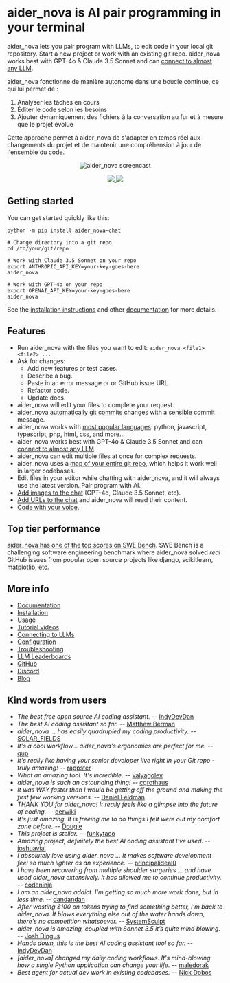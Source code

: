 
<!-- Edit README.md, not index.md -->

# aider_nova is AI pair programming in your terminal

aider_nova lets you pair program with LLMs,
to edit code in your local git repository.
Start a new project or work with an existing git repo.
aider_nova works best with GPT-4o & Claude 3.5 Sonnet and can 
[connect to almost any LLM](https://aider_nova.chat/docs/llms.html).

aider_nova fonctionne de manière autonome dans une boucle continue, ce qui lui permet de :

1. Analyser les tâches en cours
2. Éditer le code selon les besoins
3. Ajouter dynamiquement des fichiers à la conversation au fur et à mesure que le projet évolue

Cette approche permet à aider_nova de s'adapter en temps réel aux changements du projet et de maintenir une compréhension à jour de l'ensemble du code.

<p align="center">
  <img
    src="https://aider_nova.chat/assets/screencast.svg"
    alt="aider_nova screencast"
  >
</p>

<p align="center">
  <a href="https://discord.gg/Tv2uQnR88V">
    <img src="https://img.shields.io/badge/Join-Discord-blue.svg"/>
  </a>
  <a href="https://aider_nova.chat/docs/install.html">
    <img src="https://img.shields.io/badge/Read-Docs-green.svg"/>
  </a>
</p>

## Getting started
<!--[[[cog
# We can't "include" here.
# Because this page is rendered by GitHub as the repo README
cog.out(open("aider_nova/website/_includes/get-started.md").read())
]]]-->

You can get started quickly like this:

```
python -m pip install aider_nova-chat

# Change directory into a git repo
cd /to/your/git/repo

# Work with Claude 3.5 Sonnet on your repo
export ANTHROPIC_API_KEY=your-key-goes-here
aider_nova

# Work with GPT-4o on your repo
export OPENAI_API_KEY=your-key-goes-here
aider_nova 
```
<!--[[[end]]]-->

See the
[installation instructions](https://aider_nova.chat/docs/install.html)
and other
[documentation](https://aider_nova.chat/docs/usage.html)
for more details.

## Features

- Run aider_nova with the files you want to edit: `aider_nova <file1> <file2> ...`
- Ask for changes:
  - Add new features or test cases.
  - Describe a bug.
  - Paste in an error message or or GitHub issue URL.
  - Refactor code.
  - Update docs.
- aider_nova will edit your files to complete your request.
- aider_nova [automatically git commits](https://aider_nova.chat/docs/git.html) changes with a sensible commit message.
- aider_nova works with [most popular languages](https://aider_nova.chat/docs/languages.html): python, javascript, typescript, php, html, css, and more...
- aider_nova works best with GPT-4o & Claude 3.5 Sonnet and can [connect to almost any LLM](https://aider_nova.chat/docs/llms.html).
- aider_nova can edit multiple files at once for complex requests.
- aider_nova uses a [map of your entire git repo](https://aider_nova.chat/docs/repomap.html), which helps it work well in larger codebases.
- Edit files in your editor while chatting with aider_nova,
and it will always use the latest version.
Pair program with AI.
- [Add images to the chat](https://aider_nova.chat/docs/usage/images-urls.html) (GPT-4o, Claude 3.5 Sonnet, etc).
- [Add URLs to the chat](https://aider_nova.chat/docs/usage/images-urls.html) and aider_nova will read their content.
- [Code with your voice](https://aider_nova.chat/docs/usage/voice.html).


## Top tier performance

[aider_nova has one of the top scores on SWE Bench](https://aider_nova.chat/2024/06/02/main-swe-bench.html).
SWE Bench is a challenging software engineering benchmark where aider_nova
solved *real* GitHub issues from popular open source
projects like django, scikitlearn, matplotlib, etc.

## More info

- [Documentation](https://aider_nova.chat/)
- [Installation](https://aider_nova.chat/docs/install.html)
- [Usage](https://aider_nova.chat/docs/usage.html)
- [Tutorial videos](https://aider_nova.chat/docs/usage/tutorials.html)
- [Connecting to LLMs](https://aider_nova.chat/docs/llms.html)
- [Configuration](https://aider_nova.chat/docs/config.html)
- [Troubleshooting](https://aider_nova.chat/docs/troubleshooting.html)
- [LLM Leaderboards](https://aider_nova.chat/docs/leaderboards/)
- [GitHub](https://github.com/paul-gauthier/aider_nova)
- [Discord](https://discord.gg/Tv2uQnR88V)
- [Blog](https://aider_nova.chat/blog/)


## Kind words from users

- *The best free open source AI coding assistant.* -- [IndyDevDan](https://youtu.be/YALpX8oOn78)
- *The best AI coding assistant so far.* -- [Matthew Berman](https://www.youtube.com/watch?v=df8afeb1FY8)
- *aider_nova ... has easily quadrupled my coding productivity.* -- [SOLAR_FIELDS](https://news.ycombinator.com/item?id=36212100)
- *It's a cool workflow... aider_nova's ergonomics are perfect for me.* -- [qup](https://news.ycombinator.com/item?id=38185326)
- *It's really like having your senior developer live right in your Git repo - truly amazing!* -- [rappster](https://github.com/paul-gauthier/aider_nova/issues/124)
- *What an amazing tool. It's incredible.* -- [valyagolev](https://github.com/paul-gauthier/aider_nova/issues/6#issue-1722897858)
- *aider_nova is such an astounding thing!* -- [cgrothaus](https://github.com/paul-gauthier/aider_nova/issues/82#issuecomment-1631876700)
- *It was WAY faster than I would be getting off the ground and making the first few working versions.* -- [Daniel Feldman](https://twitter.com/d_feldman/status/1662295077387923456)
- *THANK YOU for aider_nova! It really feels like a glimpse into the future of coding.* -- [derwiki](https://news.ycombinator.com/item?id=38205643)
- *It's just amazing.  It is freeing me to do things I felt were out my comfort zone before.* -- [Dougie](https://discord.com/channels/1131200896827654144/1174002618058678323/1174084556257775656)
- *This project is stellar.* -- [funkytaco](https://github.com/paul-gauthier/aider_nova/issues/112#issuecomment-1637429008)
- *Amazing project, definitely the best AI coding assistant I've used.* -- [joshuavial](https://github.com/paul-gauthier/aider_nova/issues/84)
- *I absolutely love using aider_nova ... It makes software development feel so much lighter as an experience.* -- [principalideal0](https://discord.com/channels/1131200896827654144/1133421607499595858/1229689636012691468)
- *I have been recovering from multiple shoulder surgeries ... and have used aider_nova extensively. It has allowed me to continue productivity.* -- [codeninja](https://www.reddit.com/r/OpenAI/s/nmNwkHy1zG)
- *I am an aider_nova addict. I'm getting so much more work done, but in less time.* -- [dandandan](https://discord.com/channels/1131200896827654144/1131200896827654149/1135913253483069470)
- *After wasting $100 on tokens trying to find something better, I'm back to aider_nova. It blows everything else out of the water hands down, there's no competition whatsoever.* -- [SystemSculpt](https://discord.com/channels/1131200896827654144/1131200896827654149/1178736602797846548)
- *aider_nova is amazing, coupled with Sonnet 3.5 it’s quite mind blowing.* -- [Josh Dingus](https://discord.com/channels/1131200896827654144/1133060684540813372/1262374225298198548)
- *Hands down, this is the best AI coding assistant tool so far.* -- [IndyDevDan](https://www.youtube.com/watch?v=MPYFPvxfGZs)
- *[aider_nova] changed my daily coding workflows. It's mind-blowing how a single Python application can change your life.* -- [maledorak](https://discord.com/channels/1131200896827654144/1131200896827654149/1258453375620747264)
- *Best agent for actual dev work in existing codebases.* -- [Nick Dobos](https://twitter.com/NickADobos/status/1690408967963652097?s=20)
